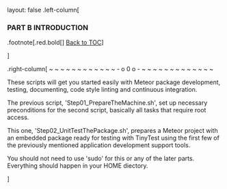 layout: false
.left-column[
  ### PART B INTRODUCTION
.footnote[.red.bold[] [Back to TOC](./)] 
<!-- -->]
.right-column[
 ~ ~ ~ ~ ~ ~ ~ ~ ~ ~ ~ ~ - o 0 o - ~ ~ ~ ~ ~ ~ ~ ~ ~ ~ ~ ~ ~

These scripts will get you started easily with Meteor package development, testing, documenting, code style linting and continuous integration.

The previous script, 'Step01_PrepareTheMachine.sh', set up necessary preconditions for the second script, basically all tasks that require root access. 

This one, 'Step02_UnitTestThePackage.sh', prepares a Meteor project with an embedded package ready for testing with TinyTest using the first few of the previously mentioned application development support tools.

You should not need to use 'sudo' for this or any of the later parts.  Everything should happen in your HOME diectory.


<!-- -->]
